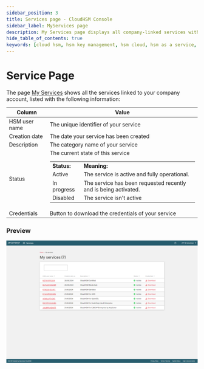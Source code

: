 ```yaml
---
sidebar_position: 3
title: Services page - CloudHSM Console
sidebar_label: MyServices page
description: My Services page displays all company-linked services with origin account IDs, creation dates, descriptions, and current statuses (Active, In progress, Disabled).
hide_table_of_contents: true
keywords: [cloud hsm, hsm key management, hsm cloud, hsm as a service, cloud based hsm, hsm digital signature, hsm services, hsm service, what is cloud hsm, hsm signing, hsm pki, hsm encryption, code signing hsm, hsm key, code signing service, hsm code signing, cloud code signing, cloud encryption key management, cloud hardware security module, cloudhsm vs kms, code signing certificate, key management hsm, microsoft encryption key management, hsm aws, document signing services, code signing, hsm providers, code signing as a service, aws cloudhsm documentation, hsm pricing]
---
```


# Service Page

The page [My Services](https://cloud.securosys.com/my-services) shows all the services linked to your company account, listed with the following information:

| Column | Value |
| ------ | ----------- |
| HSM user name  | The unique identifier of your service |
| Creation date | The date your service has been created |
| Description | The category name of your service |
| Status | The current state of this service <table> <tr> <td>**Status:**</td> <td>**Meaning:**</td> </tr> <tr> <td>Active</td> <td>The service is active and fully operational.</td> </tr> <tr> <td>In progress</td> <td>The service has been requested recently and is being activated.</td> </tr> <tr> <td>Disabled</td> <td>The service isn't active</td> </tr> </table>|
| Credentials | Button to download the credentials of your service |

### Preview

![Page My Services](./img/CloudConsole_CloudHSM_MyServices.png)


